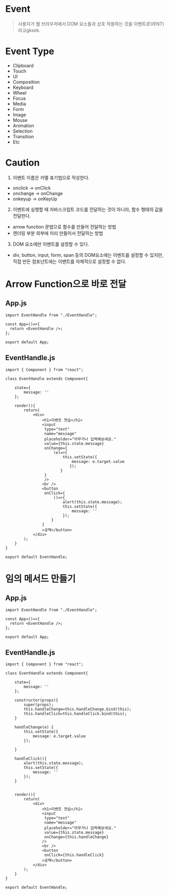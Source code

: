 # Event
> 사용자가 웹 브라우저에서 DOM 요소들과 상호 작용하는 것을 이벤트(EVENT)라고gksek. 

# Event Type
* Clipboard
* Touch
* UI
* Composition
* Keyboard
* Wheel
* Focus
* Media
* Form
* Image
* Mouse
* Animation
* Selection
* Transition
* Etc

# Caution
1. 이벤트 이름은 카멜 표기법으로 작성한다.
* onclick -> onClick
* onchange -> onChange
* onkeyup -> onKeyUp

2. 이벤트에 실행할 때 자바스크립트 코드를 전달하는 것이 아니라, 함수 형태의 값을 전달한다.
* arrow function 문법으로 함수를 만들어 전달하는 방법
* 렌더링 부분 외부에 미리 만들어서 전달하는 방법

3. DOM 요소에만 이벤트를 설정할 수 있다.
* div, button, input, form, span 등의 DOM요소에는 이벤트를 설정할 수 있지만,  
  직접 만든 컴포넌트에는 이벤트를 자체적으로 설정할 수 없다.

# Arrow Function으로 바로 전달

## App.js
```
import EventHandle from "./EventHandle";

const App=()=>{
  return <EventHandle />;
};

export default App;
```

## EventHandle.js
```
import { Component } from "react";

class EventHandle extends Component{
    
    state={
        message: ''
    };
       
    render(){
        return(
            <div>
                <h1>이벤트 연습</h1>
                <input 
                 type="text"
                 name="message"
                 placeholder="아무거나 입력해보세요."
                 value={this.state.message}
                 onChange={
                     (e)=>{
                         this.setState({
                             message: e.target.value
                            });
                        }
                 }
                 />
                <br />
                <button
                 onClick={
                     ()=>{
                         alert(this.state.message);
                         this.setState({
                             message: ''
                         });
                    }
                }                
                >공백</button>
            </div>
        );
    }
}

export default EventHandle;
```

# 임의 메서드 만들기
## App.js
```
import EventHandle from "./EventHandle";

const App=()=>{
  return <EventHandle />;
};

export default App;
```

## EventHandle.js
```
import { Component } from "react";

class EventHandle extends Component{
    
    state={
        message: ''
    };

    constructor(props){
        super(props);
        this.handleChange=this.handleChange.bind(this);
        this.handleClick=this.handleClick.bind(this);
    }

    handleChange(e) {
        this.setState({
            message: e.target.value
        });
        
    }

    handleClick(){
        alert(this.state.message);
        this.setState({
            message: ''
        });
    }
    

    render(){
        return(
            <div>
                <h1>이벤트 연습</h1>
                <input 
                 type="text"
                 name="message"
                 placeholder="아무거나 입력해보세요."
                 value={this.state.message}
                 onChange={this.handleChange}
                />
                <br />
                <button
                 onClick={this.handleClick}                
                >공백</button>
            </div>
        );
    }
}

export default EventHandle;
```
